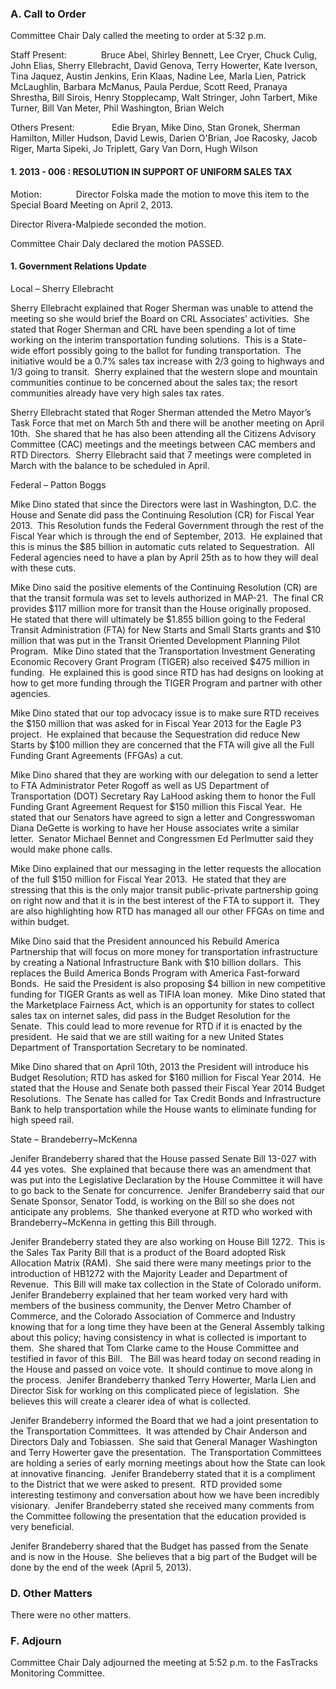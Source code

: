 ### A. Call to Order

Committee Chair Daly called the meeting to order at 5:32 p.m.

Staff Present:              Bruce Abel, Shirley Bennett, Lee Cryer, Chuck Culig, John Elias, Sherry Ellebracht, David Genova, Terry Howerter, Kate Iverson, Tina Jaquez, Austin Jenkins, Erin Klaas, Nadine Lee, Marla Lien, Patrick McLaughlin, Barbara McManus, Paula Perdue, Scott Reed, Pranaya Shrestha, Bill Sirois, Henry Stopplecamp, Walt Stringer, John Tarbert, Mike Turner, Bill Van Meter, Phil Washington, Brian Welch

Others Present:               Edie Bryan, Mike Dino, Stan Gronek, Sherman Hamilton, Miller Hudson, David Lewis, Darien O'Brian, Joe Racosky, Jacob Riger, Marta Sipeki, Jo Triplett, Gary Van Dorn, Hugh Wilson

#### 1. 2013 - 006 : RESOLUTION IN SUPPORT OF UNIFORM SALES TAX

Motion:              Director Folska made the motion to move this item to the Special Board Meeting on April 2, 2013.

Director Rivera-Malpiede seconded the motion.

Committee Chair Daly declared the motion PASSED.

#### 1. Government Relations Update

Local – Sherry Ellebracht

Sherry Ellebracht explained that Roger Sherman was unable to attend the meeting so she would brief the Board on CRL Associates’ activities.  She stated that Roger Sherman and CRL have been spending a lot of time working on the interim transportation funding solutions.  This is a State-wide effort possibly going to the ballot for funding transportation.  The initiative would be a 0.7% sales tax increase with 2/3 going to highways and 1/3 going to transit.  Sherry explained that the western slope and mountain communities continue to be concerned about the sales tax; the resort communities already have very high sales tax rates.

Sherry Ellebracht stated that Roger Sherman attended the Metro Mayor’s Task Force that met on March 5th and there will be another meeting on April 10th.  She shared that he has also been attending all the Citizens Advisory Committee (CAC) meetings and the meetings between CAC members and RTD Directors.  Sherry Ellebracht said that 7 meetings were completed in March with the balance to be scheduled in April.

Federal – Patton Boggs

Mike Dino stated that since the Directors were last in Washington, D.C. the House and Senate did pass the Continuing Resolution (CR) for Fiscal Year 2013.  This Resolution funds the Federal Government through the rest of the Fiscal Year which is through the end of September, 2013.  He explained that this is minus the $85 billion in automatic cuts related to Sequestration.  All Federal agencies need to have a plan by April 25th as to how they will deal with these cuts.

Mike Dino said the positive elements of the Continuing Resolution (CR) are that the transit formula was set to levels authorized in MAP-21.  The final CR provides $117 million more for transit than the House originally proposed.  He stated that there will ultimately be $1.855 billion going to the Federal Transit Administration (FTA) for New Starts and Small Starts grants and $10 million that was put in the Transit Oriented Development Planning Pilot Program.  Mike Dino stated that the Transportation Investment Generating Economic Recovery Grant Program (TIGER) also received $475 million in funding.  He explained this is good since RTD has had designs on looking at how to get more funding through the TIGER Program and partner with other agencies.

Mike Dino stated that our top advocacy issue is to make sure RTD receives the $150 million that was asked for in Fiscal Year 2013 for the Eagle P3 project.  He explained that because the Sequestration did reduce New Starts by $100 million they are concerned that the FTA will give all the Full Funding Grant Agreements (FFGAs) a cut.

Mike Dino shared that they are working with our delegation to send a letter to FTA Administrator Peter Rogoff as well as US Department of Transportation (DOT) Secretary Ray LaHood asking them to honor the Full Funding Grant Agreement Request for $150 million this Fiscal Year.  He stated that our Senators have agreed to sign a letter and Congresswoman Diana DeGette is working to have her House associates write a similar letter.  Senator Michael Bennet and Congressmen Ed Perlmutter said they would make phone calls.

Mike Dino explained that our messaging in the letter requests the allocation of the full $150 million for Fiscal Year 2013.  He stated that they are stressing that this is the only major transit public-private partnership going on right now and that it is in the best interest of the FTA to support it.  They are also highlighting how RTD has managed all our other FFGAs on time and within budget.

Mike Dino said that the President announced his Rebuild America Partnership that will focus on more money for transportation infrastructure by creating a National Infrastructure Bank with $10 billion dollars.  This replaces the Build America Bonds Program with America Fast-forward Bonds.  He said the President is also proposing $4 billion in new competitive funding for TIGER Grants as well as TIFIA loan money.  Mike Dino stated that the Marketplace Fairness Act, which is an opportunity for states to collect sales tax on internet sales, did pass in the Budget Resolution for the Senate.  This could lead to more revenue for RTD if it is enacted by the president.  He said that we are still waiting for a new United States Department of Transportation Secretary to be nominated.

Mike Dino shared that on April 10th, 2013 the President will introduce his Budget Resolution; RTD has asked for $160 million for Fiscal Year 2014.  He stated that the House and Senate both passed their Fiscal Year 2014 Budget Resolutions.  The Senate has called for Tax Credit Bonds and Infrastructure Bank to help transportation while the House wants to eliminate funding for high speed rail.

State – Brandeberry~McKenna

Jenifer Brandeberry shared that the House passed Senate Bill 13-027 with 44 yes votes.  She explained that because there was an amendment that was put into the Legislative Declaration by the House Committee it will have to go back to the Senate for concurrence.  Jenifer Brandeberry said that our Senate Sponsor, Senator Todd, is working on the Bill so she does not anticipate any problems.  She thanked everyone at RTD who worked with Brandeberry~McKenna in getting this Bill through.

Jenifer Brandeberry stated they are also working on House Bill 1272.  This is the Sales Tax Parity Bill that is a product of the Board adopted Risk Allocation Matrix (RAM).  She said there were many meetings prior to the introduction of HB1272 with the Majority Leader and Department of Revenue.  This Bill will make tax collection in the State of Colorado uniform.  Jenifer Brandeberry explained that her team worked very hard with members of the business community, the Denver Metro Chamber of Commerce, and the Colorado Association of Commerce and Industry knowing that for a long time they have been at the General Assembly talking about this policy; having consistency in what is collected is important to them.  She shared that Tom Clarke came to the House Committee and testified in favor of this Bill.   The Bill was heard today on second reading in the House and passed on voice vote.  It should continue to move along in the process.  Jenifer Brandeberry thanked Terry Howerter, Marla Lien and Director Sisk for working on this complicated piece of legislation.  She believes this will create a clearer idea of what is collected.

Jenifer Brandeberry informed the Board that we had a joint presentation to the Transportation Committees.  It was attended by Chair Anderson and Directors Daly and Tobiassen.  She said that General Manager Washington and Terry Howerter gave the presentation.  The Transportation Committees are holding a series of early morning meetings about how the State can look at innovative financing.  Jenifer Brandeberry stated that it is a compliment to the District that we were asked to present.  RTD provided some interesting testimony and conversation about how we have been incredibly visionary.  Jenifer Brandeberry stated she received many comments from the Committee following the presentation that the education provided is very beneficial.

Jenifer Brandeberry shared that the Budget has passed from the Senate and is now in the House.  She believes that a big part of the Budget will be done by the end of the week (April 5, 2013).

### D. Other Matters

There were no other matters.

### F. Adjourn

Committee Chair Daly adjourned the meeting at 5:52 p.m. to the FasTracks Monitoring Committee.